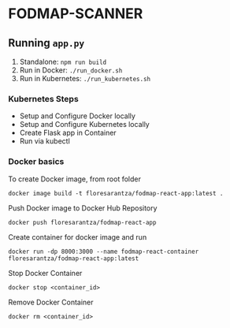 # FODMAP-SCANNER

## Running `app.py`

1. Standalone:  `npm run build`
2. Run in Docker:  `./run_docker.sh`
3. Run in Kubernetes:  `./run_kubernetes.sh`


### Kubernetes Steps

* Setup and Configure Docker locally
* Setup and Configure Kubernetes locally
* Create Flask app in Container
* Run via kubectl

### Docker basics
To create Docker image, from root folder

    docker image build -t floresarantza/fodmap-react-app:latest .

Push Docker image to Docker Hub Repository

    docker push floresarantza/fodmap-react-app

Create container for docker image and run

    docker run -dp 8000:3000 --name fodmap-react-container floresarantza/fodmap-react-app:latest

Stop Docker Container

    docker stop <container_id>

Remove Docker Container

    docker rm <container_id>